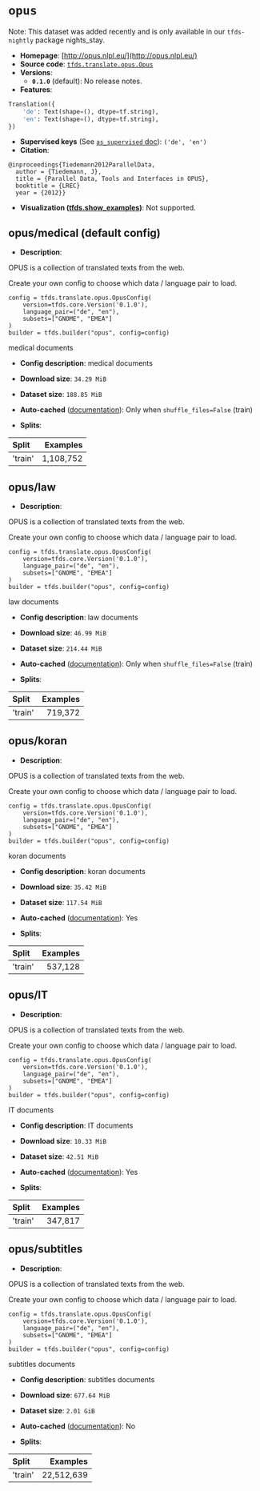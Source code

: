 <div itemscope itemtype="http://schema.org/Dataset">
  <div itemscope itemprop="includedInDataCatalog" itemtype="http://schema.org/DataCatalog">
    <meta itemprop="name" content="TensorFlow Datasets" />
  </div>

  <meta itemprop="name" content="opus" />
  <meta itemprop="description" content="OPUS is a collection of translated texts from the web.&#10;&#10;Create your own config to choose which data / language pair to load.&#10;&#10;```&#10;config = tfds.translate.opus.OpusConfig(&#10;    version=tfds.core.Version(&#x27;0.1.0&#x27;),&#10;    language_pair=(&quot;de&quot;, &quot;en&quot;),&#10;    subsets=[&quot;GNOME&quot;, &quot;EMEA&quot;]&#10;)&#10;builder = tfds.builder(&quot;opus&quot;, config=config)&#10;```&#10;&#10;medical documents&#10;&#10;To use this dataset:&#10;&#10;```python&#10;import tensorflow_datasets as tfds&#10;&#10;ds = tfds.load(&#x27;opus&#x27;, split=&#x27;train&#x27;)&#10;for ex in ds.take(4):&#10;  print(ex)&#10;```&#10;&#10;See [the guide](https://www.tensorflow.org/datasets/overview) for more&#10;informations on [tensorflow_datasets](https://www.tensorflow.org/datasets).&#10;&#10;" />
  <meta itemprop="url" content="https://www.tensorflow.org/datasets/catalog/opus" />
  <meta itemprop="sameAs" content="http://opus.nlpl.eu/" />
  <meta itemprop="citation" content="@inproceedings{Tiedemann2012ParallelData,&#10;  author = {Tiedemann, J},&#10;  title = {Parallel Data, Tools and Interfaces in OPUS},&#10;  booktitle = {LREC}&#10;  year = {2012}}" />
</div>

# `opus`

Note: This dataset was added recently and is only available in our
`tfds-nightly` package
<span class="material-icons" title="Available only in the tfds-nightly package">nights_stay</span>.

*   **Homepage**: [http://opus.nlpl.eu/](http://opus.nlpl.eu/)
*   **Source code**:
    [`tfds.translate.opus.Opus`](https://github.com/tensorflow/datasets/tree/master/tensorflow_datasets/translate/opus.py)
*   **Versions**:
    *   **`0.1.0`** (default): No release notes.
*   **Features**:

```python
Translation({
    'de': Text(shape=(), dtype=tf.string),
    'en': Text(shape=(), dtype=tf.string),
})
```

*   **Supervised keys** (See
    [`as_supervised` doc](https://www.tensorflow.org/datasets/api_docs/python/tfds/load#args)):
    `('de', 'en')`
*   **Citation**:

```
@inproceedings{Tiedemann2012ParallelData,
  author = {Tiedemann, J},
  title = {Parallel Data, Tools and Interfaces in OPUS},
  booktitle = {LREC}
  year = {2012}}
```

*   **Visualization
    ([tfds.show_examples](https://www.tensorflow.org/datasets/api_docs/python/tfds/visualization/show_examples))**:
    Not supported.

## opus/medical (default config)

*   **Description**:

OPUS is a collection of translated texts from the web.

Create your own config to choose which data / language pair to load.

```
config = tfds.translate.opus.OpusConfig(
    version=tfds.core.Version('0.1.0'),
    language_pair=("de", "en"),
    subsets=["GNOME", "EMEA"]
)
builder = tfds.builder("opus", config=config)
```

medical documents

*   **Config description**: medical documents

*   **Download size**: `34.29 MiB`

*   **Dataset size**: `188.85 MiB`

*   **Auto-cached**
    ([documentation](https://www.tensorflow.org/datasets/performances#auto-caching)):
    Only when `shuffle_files=False` (train)

*   **Splits**:

Split   | Examples
:------ | --------:
'train' | 1,108,752

## opus/law

*   **Description**:

OPUS is a collection of translated texts from the web.

Create your own config to choose which data / language pair to load.

```
config = tfds.translate.opus.OpusConfig(
    version=tfds.core.Version('0.1.0'),
    language_pair=("de", "en"),
    subsets=["GNOME", "EMEA"]
)
builder = tfds.builder("opus", config=config)
```

law documents

*   **Config description**: law documents

*   **Download size**: `46.99 MiB`

*   **Dataset size**: `214.44 MiB`

*   **Auto-cached**
    ([documentation](https://www.tensorflow.org/datasets/performances#auto-caching)):
    Only when `shuffle_files=False` (train)

*   **Splits**:

Split   | Examples
:------ | -------:
'train' | 719,372

## opus/koran

*   **Description**:

OPUS is a collection of translated texts from the web.

Create your own config to choose which data / language pair to load.

```
config = tfds.translate.opus.OpusConfig(
    version=tfds.core.Version('0.1.0'),
    language_pair=("de", "en"),
    subsets=["GNOME", "EMEA"]
)
builder = tfds.builder("opus", config=config)
```

koran documents

*   **Config description**: koran documents

*   **Download size**: `35.42 MiB`

*   **Dataset size**: `117.54 MiB`

*   **Auto-cached**
    ([documentation](https://www.tensorflow.org/datasets/performances#auto-caching)):
    Yes

*   **Splits**:

Split   | Examples
:------ | -------:
'train' | 537,128

## opus/IT

*   **Description**:

OPUS is a collection of translated texts from the web.

Create your own config to choose which data / language pair to load.

```
config = tfds.translate.opus.OpusConfig(
    version=tfds.core.Version('0.1.0'),
    language_pair=("de", "en"),
    subsets=["GNOME", "EMEA"]
)
builder = tfds.builder("opus", config=config)
```

IT documents

*   **Config description**: IT documents

*   **Download size**: `10.33 MiB`

*   **Dataset size**: `42.51 MiB`

*   **Auto-cached**
    ([documentation](https://www.tensorflow.org/datasets/performances#auto-caching)):
    Yes

*   **Splits**:

Split   | Examples
:------ | -------:
'train' | 347,817

## opus/subtitles

*   **Description**:

OPUS is a collection of translated texts from the web.

Create your own config to choose which data / language pair to load.

```
config = tfds.translate.opus.OpusConfig(
    version=tfds.core.Version('0.1.0'),
    language_pair=("de", "en"),
    subsets=["GNOME", "EMEA"]
)
builder = tfds.builder("opus", config=config)
```

subtitles documents

*   **Config description**: subtitles documents

*   **Download size**: `677.64 MiB`

*   **Dataset size**: `2.01 GiB`

*   **Auto-cached**
    ([documentation](https://www.tensorflow.org/datasets/performances#auto-caching)):
    No

*   **Splits**:

Split   | Examples
:------ | ---------:
'train' | 22,512,639

